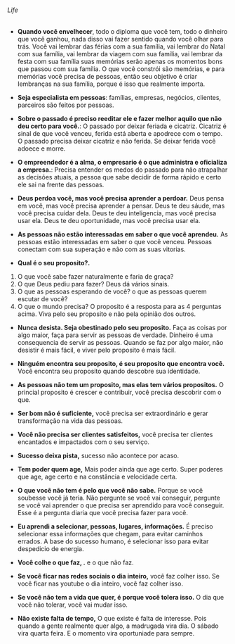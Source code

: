###### Life
* __Quando você envelhecer__, todo o diploma que você tem, todo o dinheiro que você ganhou, nada disso vai fazer sentido quando você olhar para trás. Você vai lembrar das férias com a sua família, vai lembrar do Natal com sua família, vai lembrar da viagem com sua família, vai lembrar da festa com sua família suas memórias serão apenas os momentos bons que passou com sua família. O que você constrói são memórias, e para memórias você  precisa de pessoas, então seu objetivo é criar lembranças na sua família, porque é isso que realmente importa.

* __Seja especialista em pessoas__: famílias, empresas, negócios, clientes, parceiros são feitos por pessoas.

* __Sobre o passado é preciso reeditar ele e fazer melhor aquilo que não deu certo para você.__: O passado por deixar feriada e cicatriz. Cicatriz é sinal de que você venceu, ferida está aberta e apodrece com o tempo. O passado precisa deixar cicatriz e não ferida. Se deixar ferida você adoece e morre.

* __O empreendedor é a alma, o empresario é o que administra e oficializa a empresa.__: Precisa entender os medos do passado para não atrapalhar as decisões atuais, a pessoa que sabe decidir de forma rápido e certo ele sai na frente das pessoas.

* __Deus perdoa você, mas você precisa aprender a perdoar.__
Deus pensa em você, mas você precisa aprender a pensar.
Deus te deu sáude, mas você precisa cuidar dela.
Deus te deu inteligencia, mas você precisa usar ela.
Deus te deu oportunidade, mas você precisa usar ela.

* __As pessoas não estão interessadas em saber o que você aprendeu.__
As pessoas estão interessadas em saber o que você venceu.
Pessoas conectam com sua superação e não com as suas vitorias.

* __Qual é o seu proposito?.__
1) O que você sabe fazer naturalmente e faria de graça?
2) O que Deus pediu para fazer? Deus dá vários sinais.
3) O que as pessoas esperando de você? o que as pessoas querem escutar de você?
4) O que o mundo precisa? 
O proposito é a resposta para as 4 perguntas acima.
Viva pelo seu proposito e não pela opinião dos outros.

* __Nunca desista. Seja obestinado pelo seu proposito.__
Faça as coisas por algo maior, faça para servir as pessoas de verdade.
Dinheiro é uma consequencia de servir as pessoas.
Quando se faz por algo maior, não desistir é mais fácil, e viver pelo proposito é mais fácil.

* __Ninguém encontra seu proposito, é seu proposito que encontra você.__
Você encontra seu proposito quando descobre sua identidade.

* __As pessoas não tem um proposito, mas elas tem vários propositos.__
O princial proposito é crescer e contribuir, você precisa descobrir com o que.

* __Ser bom não é suficiente,__
você precisa ser extraordinário e gerar transformação na vida das pessoas.

* __Você não precisa ser clientes satisfeitos,__
você precisa ter clientes encantados e impactados com o seu serviço.

* __Sucesso deixa pista,__
sucesso não acontece por acaso.

* __Tem poder quem age,__
Mais poder ainda que age certo.
Super poderes que age, age certo e na constância e velocidade certa.

* __O que você não tem é pelo que você não sabe.__
Porque se você soubesse você já teria.
Não pergunte se você vai conseguir, pergunte se você vai aprender o que precisa ser aprendido para você conseguir. Esse é a pergunta diaria que você precisa fazer para você.

* __Eu aprendi a selecionar, pessoas, lugares, informações.__
É preciso selecionar essa informações que chegam, para evitar caminhos errados.
A base do sucesso humano, é selecionar isso para evitar despedicio de energia.

* __Você colhe o que faz, .__
e o que não faz.

* __Se você ficar nas redes sociais o dia inteiro,__
você faz colher isso.
Se você ficar nas youtube o dia inteiro, você faz colher isso.

* __Se você não tem a vida que quer, é porque você tolera isso.__
O dia que você não tolerar, você vai mudar isso.

* __Não existe falta de tempo,__
O que existe é falta de interesse.
Pois quando a gente realmente quer algo, a madrugada vira dia.
O sábado vira quarta feira.
E o momento vira oportuniade para sempre.


